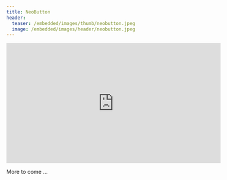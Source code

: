 ```yaml
---
title: NeoButton
header:
  teaser: /embedded/images/thumb/neobutton.jpeg
  image: /embedded/images/header/neobutton.jpeg
---
```


<iframe width="560" height="315" src="https://www.youtube.com/embed/ahHAJX9CMlI?rel=0" frameborder="0" allowfullscreen></iframe>

More to come ...
